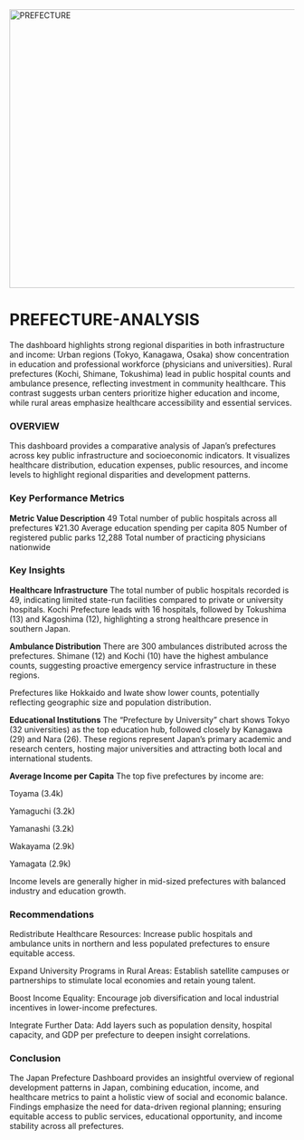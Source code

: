 <img width="859" height="492" alt="PREFECTURE" src="https://github.com/user-attachments/assets/90aeb4af-0bdf-4f76-a806-eb9c70af8fce" />

# **PREFECTURE-ANALYSIS**
The dashboard highlights strong regional disparities in both infrastructure and income:
Urban regions (Tokyo, Kanagawa, Osaka) show concentration in education and professional workforce (physicians and universities).
Rural prefectures (Kochi, Shimane, Tokushima) lead in public hospital counts and ambulance presence, reflecting investment in community healthcare.
This contrast suggests urban centers prioritize higher education and income, while rural areas emphasize healthcare accessibility and essential services.

### **OVERVIEW**
This dashboard provides a comparative analysis of Japan’s prefectures across key public infrastructure and socioeconomic indicators.
It visualizes healthcare distribution, education expenses, public resources, and income levels to highlight regional disparities and development patterns.

### **Key Performance Metrics**
**Metric	Value	Description**
	49	Total number of public hospitals across all prefectures
	¥21.30	Average education spending per capita
  805	Number of registered public parks
  12,288	Total number of practicing physicians nationwide
### **Key Insights**
**Healthcare Infrastructure**
The total number of public hospitals recorded is 49, indicating limited state-run facilities compared to private or university hospitals.
Kochi Prefecture leads with 16 hospitals, followed by Tokushima (13) and Kagoshima (12), highlighting a strong healthcare presence in southern Japan.

**Ambulance Distribution**
There are 300 ambulances distributed across the prefectures.
Shimane (12) and Kochi (10) have the highest ambulance counts, suggesting proactive emergency service infrastructure in these regions.

Prefectures like Hokkaido and Iwate show lower counts, potentially reflecting geographic size and population distribution.

**Educational Institutions**
The “Prefecture by University” chart shows Tokyo (32 universities) as the top education hub, followed closely by Kanagawa (29) and Nara (26).
These regions represent Japan’s primary academic and research centers, hosting major universities and attracting both local and international students.

**Average Income per Capita**
The top five prefectures by income are:

Toyama (3.4k)

Yamaguchi (3.2k)

Yamanashi (3.2k)

Wakayama (2.9k)

Yamagata (2.9k)

Income levels are generally higher in mid-sized prefectures with balanced industry and education growth.

### **Recommendations**
Redistribute Healthcare Resources:
Increase public hospitals and ambulance units in northern and less populated prefectures to ensure equitable access.

Expand University Programs in Rural Areas:
Establish satellite campuses or partnerships to stimulate local economies and retain young talent.

Boost Income Equality:
Encourage job diversification and local industrial incentives in lower-income prefectures.

Integrate Further Data:
Add layers such as population density, hospital capacity, and GDP per prefecture to deepen insight correlations.

### **Conclusion**
The Japan Prefecture Dashboard provides an insightful overview of regional development patterns in Japan, combining education, income, and healthcare metrics to paint a holistic view of social and economic balance.
Findings emphasize the need for data-driven regional planning; ensuring equitable access to public services, educational opportunity, and income stability across all prefectures.




